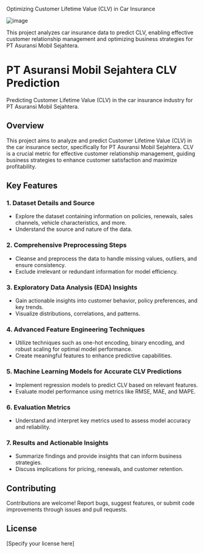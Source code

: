 Optimizing Customer Lifetime Value (CLV) in Car Insurance

![image](https://github.com/sarsao/CLV-CustomerLifetimeValue/assets/56667337/d08cc32e-c219-4300-ab28-2f54631dd4fd)

This project analyzes car insurance data to predict CLV, enabling effective customer relationship management and optimizing business strategies for PT Asuransi Mobil Sejahtera.

# PT Asuransi Mobil Sejahtera CLV Prediction

Predicting Customer Lifetime Value (CLV) in the car insurance industry for PT Asuransi Mobil Sejahtera.

## Overview

This project aims to analyze and predict Customer Lifetime Value (CLV) in the car insurance sector, specifically for PT Asuransi Mobil Sejahtera. CLV is a crucial metric for effective customer relationship management, guiding business strategies to enhance customer satisfaction and maximize profitability.

## Key Features

### 1. Dataset Details and Source
- Explore the dataset containing information on policies, renewals, sales channels, vehicle characteristics, and more.
- Understand the source and nature of the data.

### 2. Comprehensive Preprocessing Steps
- Cleanse and preprocess the data to handle missing values, outliers, and ensure consistency.
- Exclude irrelevant or redundant information for model efficiency.

### 3. Exploratory Data Analysis (EDA) Insights
- Gain actionable insights into customer behavior, policy preferences, and key trends.
- Visualize distributions, correlations, and patterns.

### 4. Advanced Feature Engineering Techniques
- Utilize techniques such as one-hot encoding, binary encoding, and robust scaling for optimal model performance.
- Create meaningful features to enhance predictive capabilities.

### 5. Machine Learning Models for Accurate CLV Predictions
- Implement regression models to predict CLV based on relevant features.
- Evaluate model performance using metrics like RMSE, MAE, and MAPE.

### 6. Evaluation Metrics
- Understand and interpret key metrics used to assess model accuracy and reliability.

### 7. Results and Actionable Insights
- Summarize findings and provide insights that can inform business strategies.
- Discuss implications for pricing, renewals, and customer retention.

## Contributing

Contributions are welcome! Report bugs, suggest features, or submit code improvements through issues and pull requests.

## License

[Specify your license here]
